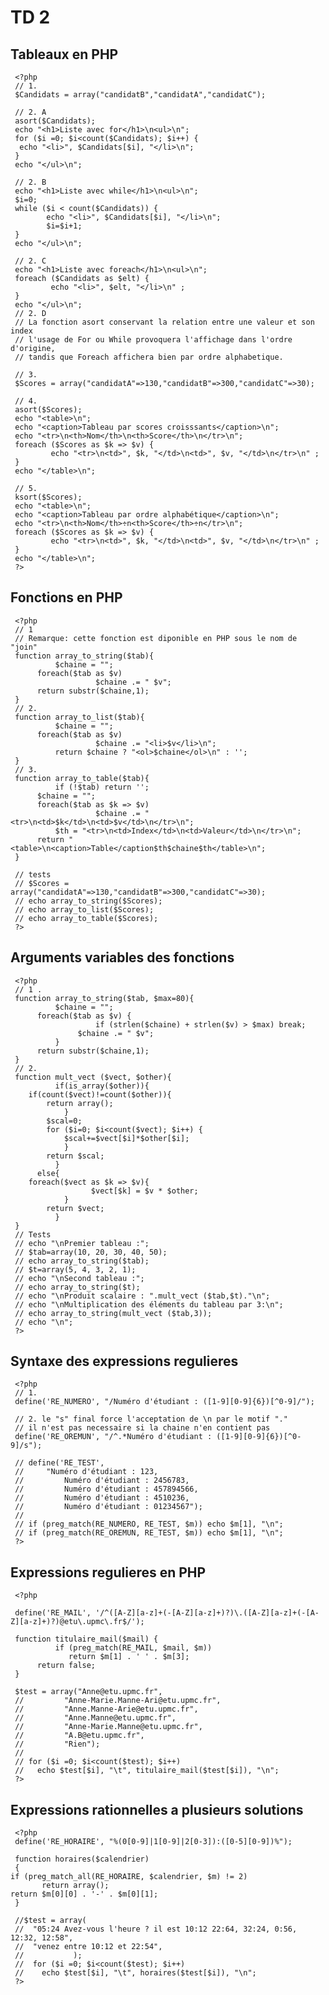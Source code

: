 TD 2
====

Tableaux en PHP
---------------

     <?php
     // 1.
     $Candidats = array("candidatB","candidatA","candidatC");

     // 2. A
     asort($Candidats);
     echo "<h1>Liste avec for</h1>\n<ul>\n";
     for ($i =0; $i<count($Candidats); $i++) {
      echo "<li>", $Candidats[$i], "</li>\n";
     }
     echo "</ul>\n";

     // 2. B
     echo "<h1>Liste avec while</h1>\n<ul>\n";
     $i=0;
     while ($i < count($Candidats)) {
     	    echo "<li>", $Candidats[$i], "</li>\n";
      	    $i=$i+1;
     }
     echo "</ul>\n";

     // 2. C
     echo "<h1>Liste avec foreach</h1>\n<ul>\n";
     foreach ($Candidats as $elt) {
     	     echo "<li>", $elt, "</li>\n" ;
     }
     echo "</ul>\n";  
     // 2. D
     // La fonction asort conservant la relation entre une valeur et son index
     // l'usage de For ou While provoquera l'affichage dans l'ordre d'origine,
     // tandis que Foreach affichera bien par ordre alphabetique.

     // 3.
     $Scores = array("candidatA"=>130,"candidatB"=>300,"candidatC"=>30);

     // 4. 
     asort($Scores);
     echo "<table>\n";
     echo "<caption>Tableau par scores croisssants</caption>\n";
     echo "<tr>\n<th>Nom</th>\n<th>Score</th>\n</tr>\n";
     foreach ($Scores as $k => $v) {
     	     echo "<tr>\n<td>", $k, "</td>\n<td>", $v, "</td>\n</tr>\n" ;
     }
     echo "</table>\n";

     // 5.
     ksort($Scores);
     echo "<table>\n";
     echo "<caption>Tableau par ordre alphabétique</caption>\n";
     echo "<tr>\n<th>Nom</th>÷n<th>Score</th>÷n</tr>\n";
     foreach ($Scores as $k => $v) {
     	     echo "<tr>\n<td>", $k, "</td>\n<td>", $v, "</td>\n</tr>\n" ;
     }
     echo "</table>\n";
     ?>

Fonctions en PHP
----------------

     <?php
     // 1
     // Remarque: cette fonction est diponible en PHP sous le nom de "join"
     function array_to_string($tab){
     	      $chaine = "";
  	      foreach($tab as $v)
    	      		   $chaine .= " $v";
  	      return substr($chaine,1);
     }
     // 2.
     function array_to_list($tab){
     	      $chaine = "";
  	      foreach($tab as $v)
    	      		   $chaine .= "<li>$v</li>\n";
              return $chaine ? "<ol>$chaine</ol>\n" : '';
     }
     // 3.
     function array_to_table($tab){
     	      if (!$tab) return '';
  	      $chaine = "";
  	      foreach($tab as $k => $v)
    	      		   $chaine .= "<tr>\n<td>$k</td>\n<td>$v</td>\n</tr>\n";
              $th = "<tr>\n<td>Index</td>\n<td>Valeur</td>\n</tr>\n";
   	      return "<table>\n<caption>Table</caption$th$chaine$th</table>\n";
     }

     // tests
     // $Scores = array("candidatA"=>130,"candidatB"=>300,"candidatC"=>30);
     // echo array_to_string($Scores);
     // echo array_to_list($Scores);
     // echo array_to_table($Scores);
     ?>

Arguments variables des fonctions
---------------------------------

     <?php
     // 1 .
     function array_to_string($tab, $max=80){
     	      $chaine = "";
  	      foreach($tab as $v) {
    	      		   if (strlen($chaine) + strlen($v) > $max) break;
    			   $chaine .= " $v";
              }
  	      return substr($chaine,1);
     }
     // 2.
     function mult_vect ($vect, $other){
     	      if(is_array($other)){
		if(count($vect)!=count($other)){
			return array();
                }
    		$scal=0;
    		for ($i=0; $i<count($vect); $i++) {
       		    $scal+=$vect[$i]*$other[$i];
                }
    		return $scal;
              }
  	      else{
		foreach($vect as $k => $v){
      			      $vect[$k] = $v * $other;
                }
    		return $vect;
    	      }
     }
     // Tests
     // echo "\nPremier tableau :";
     // $tab=array(10, 20, 30, 40, 50);
     // echo array_to_string($tab);
     // $t=array(5, 4, 3, 2, 1);                               
     // echo "\nSecond tableau :";
     // echo array_to_string($t);
     // echo "\nProduit scalaire : ".mult_vect ($tab,$t)."\n";
     // echo "\nMultiplication des éléments du tableau par 3:\n";
     // echo array_to_string(mult_vect ($tab,3));
     // echo "\n";
     ?> 

Syntaxe des expressions regulieres
----------------------------------

     <?php
     // 1.
     define('RE_NUMERO', "/Numéro d'étudiant : ([1-9][0-9]{6})[^0-9]/"); 

     // 2. le "s" final force l'acceptation de \n par le motif "."
     // il n'est pas necessaire si la chaine n'en contient pas
     define('RE_OREMUN', "/^.*Numéro d'étudiant : ([1-9][0-9]{6})[^0-9]/s"); 

     // define('RE_TEST', 
     //     "Numéro d'étudiant : 123,
     //         Numéro d'étudiant : 2456783,
     //         Numéro d'étudiant : 457894566,
     //         Numéro d'étudiant : 4510236,
     //         Numéro d'étudiant : 01234567");
     // 
     // if (preg_match(RE_NUMERO, RE_TEST, $m)) echo $m[1], "\n";
     // if (preg_match(RE_OREMUN, RE_TEST, $m)) echo $m[1], "\n";
     ?> 

Expressions regulieres en PHP
-----------------------------

     <?php

     define('RE_MAIL', '/^([A-Z][a-z]+(-[A-Z][a-z]+)?)\.([A-Z][a-z]+(-[A-Z][a-z]+)?)@etu\.upmc\.fr$/');

     function titulaire_mail($mail) {
     	      if (preg_match(RE_MAIL, $mail, $m))
      	      	 return $m[1] . ' ' . $m[3];
  	      return false;
     }

     $test = array("Anne@etu.upmc.fr",
     //         "Anne-Marie.Manne-Ari@etu.upmc.fr",	
     //         "Anne.Manne-Arie@etu.upmc.fr",
     //         "Anne.Manne@etu.upmc.fr",
     //         "Anne-Marie.Manne@etu.upmc.fr",
     //         "A.B@etu.upmc.fr",
     //         "Rien");
     // 
     // for ($i =0; $i<count($test); $i++)
     //   echo $test[$i], "\t", titulaire_mail($test[$i]), "\n";
     ?> 

Expressions rationnelles a plusieurs solutions
----------------------------------------------

     <?php
     define('RE_HORAIRE', "%(0[0-9]|1[0-9]|2[0-3]):([0-5][0-9])%");

     function horaires($calendrier)
     {
	if (preg_match_all(RE_HORAIRE, $calendrier, $m) != 2)
    	   return array();
  	return $m[0][0] . '-' . $m[0][1];
     }

     //$test = array(
     //  "05:24 Avez-vous l'heure ? il est 10:12 22:64, 32:24, 0:56, 12:32, 12:58",
     //  "venez entre 10:12 et 22:54",
     //           );
     //  for ($i =0; $i<count($test); $i++)
     //    echo $test[$i], "\t", horaires($test[$i]), "\n";
     ?> 
